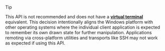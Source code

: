> [!TIP]
> This API is not recommended and does not have a **[virtual terminal](console-virtual-terminal-sequences)** equivalent. This decision intentionally aligns the Windows platform with other operating systems where the individual client application is expected to remember its own drawn state for further manipulation. Applications remoting via cross-platform utilities and transports like SSH may not work as expected if using this API.